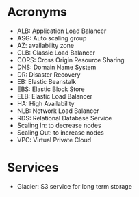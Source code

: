 # Acronyms
* ALB: Application Load Balancer
* ASG: Auto scaling group
* AZ: availability zone
* CLB: Classic Load Balancer
* CORS: Cross Origin Resource Sharing
* DNS: Domain Name System
* DR: Disaster Recovery
* EB: Elastic Beanstalk
* EBS: Elastic Block Store
* ELB: Elastic Load Balancer
* HA: High Availability
* NLB: Network Load Balancer
* RDS: Relational Database Service
* Scaling In: to decrease nodes
* Scaling Out: to increase nodes
* VPC: Virtual Private Cloud

# Services
* Glacier: S3 service for long term storage